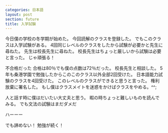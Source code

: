 ```yaml
---
categories: 日本語
layout: post
section: future
title: 入学試験
---
```


今日僕の学校の冬学期が始めた。
今回読解のクラスを登録した。
でもこのクラスは入学試験がある。
4回同じレベルのクラスをしたから試験が必要かと先生に尋ねた。
先生は校長先生に尋ねた。
校長先生はちょっと厳しいから試験は必要と言った。
じゃ頑張る！

不合格だった
合格は80％でも僕の点数は72％だった。
校長先生と相談した。
5年も桑港学園で勉強したからこのこのクラス以外全部2回受けた。
日本語能力試験のクラスを4回受けた。
このレベルのクラスができると思うと言った。
権利放棄に署名した。
もし僕はクラスメイトを迷惑をかけばクラスをやめる。^^;

人と話す時に僕はだいたい大丈夫と思う。
暇の時ちょっと難しいものを読んでみる。
でも文法の試験はまだダメだ

ハーーー

でも諦めない！
勉強が続く！
